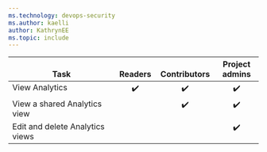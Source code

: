 ```yaml
---
ms.technology: devops-security
ms.author: kaelli
author: KathrynEE
ms.topic: include
---
```


<table>
<tr valign="bottom">
<th width="41%">Task</th>
<th width="12%">Readers</th>
<th width="15%">Contributors</th>
<th width="17%">Project admins</th>
</tr>
<tbody valign="top" align="center">
<tr>
<td align="left">View Analytics 
</td>
<td>✔️</td>
<td>✔️</td>
<td>✔️</td>
</tr>
<tr>
<td align="left">View a shared Analytics view</td>
<td> </td>
<td>✔️</td>
<td>✔️</td>
</tr>
<tr>
<td align="left">Edit and delete Analytics views 
</td>
<td> </td>
<td> </td>
<td>✔️</td>
</tr>
</tbody>
</table>
